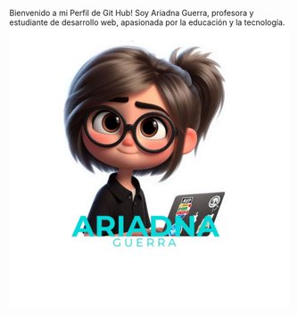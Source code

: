 Bienvenido a mi Perfil de Git Hub!
Soy Ariadna Guerra, profesora y estudiante de desarrollo web, apasionada por la educación y la tecnología.
![Logo divertido sobre mi](https://github.com/aguemarrero/aguemarrero/blob/main/creative.jpg)



